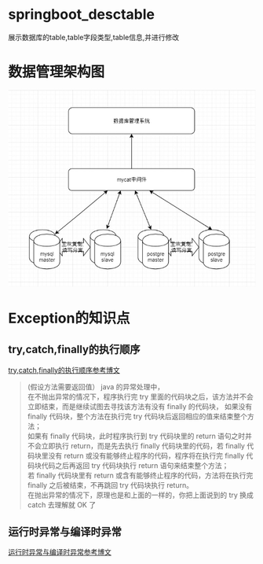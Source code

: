 # springboot_desctable
展示数据库的table,table字段类型,table信息,并进行修改
# 数据管理架构图
![](pic/Snipaste_2019-06-28_16-10-56.jpg)
# Exception的知识点
## try,catch,finally的执行顺序
[try,catch,finally的执行顺序参考博文](http://www.blogjava.net/fancydeepin/archive/2012/07/08/java_try-catch-finally.html)

>(假设方法需要返回值）
java 的异常处理中，  
在不抛出异常的情况下，程序执行完 try 里面的代码块之后，该方法并不会立即结束，而是继续试图去寻找该方法有没有 finally 的代码块，
如果没有 finally 代码块，整个方法在执行完 try 代码块后返回相应的值来结束整个方法；  
如果有 finally 代码块，此时程序执行到 try 代码块里的 return 语句之时并不会立即执行 return，而是先去执行 finally 代码块里的代码，若 finally 代码块里没有 return 或没有能够终止程序的代码，程序将在执行完 finally 代码块代码之后再返回 try 代码块执行 return 语句来结束整个方法；  
若 finally 代码块里有 return 或含有能够终止程序的代码，方法将在执行完 finally 之后被结束，不再跳回 try 代码块执行 return。  
>在抛出异常的情况下，原理也是和上面的一样的，你把上面说到的 try 换成 catch 去理解就 OK 了

## 运行时异常与编译时异常

[运行时异常与编译时异常参考博文](https://blog.csdn.net/wsad578169903/article/details/67645767)
